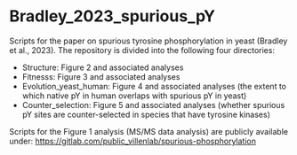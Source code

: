# Bradley_2023_spurious_pY

Scripts for the paper on spurious tyrosine phosphorylation in yeast (Bradley et al., 2023). The repository is divided into the following
four directories:

* Structure: Figure 2 and associated analyses
* Fitnesss: Figure 3 and associated analyses
* Evolution_yeast_human: Figure 4 and associated analyses (the extent to which native pY in human overlaps with spurious pY in yeast)
* Counter_selection: Figure 5 and associated analyses (whether spurious pY sites are counter-selected in species that have tyrosine kinases)

Scripts for the Figure 1 analysis (MS/MS data analysis) are publicly available under: https://gitlab.com/public_villenlab/spurious-phosphorylation
